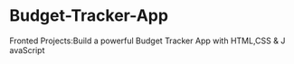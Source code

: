 # Budget-Tracker-App
Fronted Projects:Build a powerful Budget Tracker App with HTML,CSS &amp;  J avaScript

